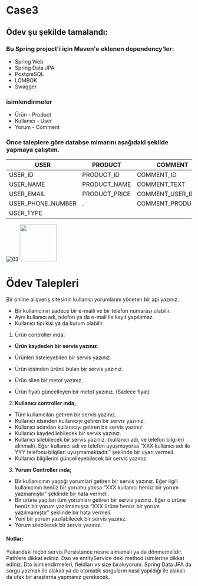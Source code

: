 # Case3
## Ödev şu şekilde tamalandı:

### Bu Spring project'i için Maven'e eklenen dependency'ler:

- Spring Web
- Spring Data JPA
- PostgreSQL
- LOMBOK
- Swagger

### isimlendirmeler
- Ürün  - Product
- Kullanıcı  - User
- Yorum  - Comment

### Önce taleplere göre databşe mimarını aşağıdaki şekilde yapmaya çalıştım.

|USER| PRODUCT | COMMENT|
| ---| --- | ---|
|USER_ID|PRODUCT_ID|COMMENT_ID|
|USER_NAME|PRODUCT_NAME|COMMENT_TEXT|
|USER_EMAIL |PRODUCT_PRICE|COMMENT_USER_ID|
|USER_PHONE_NUMBER|.|COMMENT_PRODUCT_ID
|USER_TYPE| |

![03](https://user-images.githubusercontent.com/50663127/155712449-526040e8-eae0-4d8c-ab63-ed59e69c4819.PNG)
<img src='https://user-images.githubusercontent.com/50663127/155712449-526040e8-eae0-4d8c-ab63-ed59e69c4819.PNG' width='100'>






# Ödev Talepleri
Bir online alışveriş sitesinin kullanıcı yorumlarını yöneten bir api yazınız.
- Bir kullanıcının sadece bir e-maili ve bir telefon numarası olabilir.
- Aynı kullanıcı adı, telefon ya da e-mail ile kayıt yapılamaz.
- Kullanıcı tipi kişi ya da kurum olabilir.
1. Ürün controller ında;



-  **Ürün kaydeden bir servis yazınız.**
  
 - Ürünleri listeleyebilen bir servis yazınız.
  
  - Ürün idsinden ürünü bulan bir servis yazınız.
  
  - Ürün silen bir metot yazınız.
  
  - Ürün fiyatı güncelleyen bir metot yazınız. (Sadece fiyat)
  
  
  
2. **Kullanıcı controller ında;**


- Tüm kullanıcıları getiren bir servis yazınız.
- Kullanıcı idsinden kullanıcıyı getiren bir servis yazınız.
- Kullanıcı adından kullanıcıyı getiren bir servis yazınız.
- Kullanıcı kaydedilebilecek bir servis yazınız.
- Kullanıcı silebilecek bir servis yazınız. (kullanıcı adı, ve telefon bilgileri alınmalı). Eğer kullanıcı
adı ve telefon uyuşmuyorsa “XXX kullanıcı adı ile YYY telefonu bilgileri uyuşmamaktadır.”
şeklinde bir uyarı vermeil.
- Kullanıcı bilgilerini güncelleyebilecek bir servis yazınız.


3. **Yorum Controller ında;**
- Bir kullanıcının yaptığı yorumlari getiren bir servis yazınız. Eğer ilgili kullanıcının henüz bir
yorumu yoksa “XXX kullanıcı henüz bir yorum yazmamıştır” şeklinde bir hata vermeli.
- Bir ürüne yapılan tüm yorumları getiren bir servis yazınız. Eğer o ürüne henüz bir yorum
yazılmamışsa “XXX ürüne henüz bir yorum yazılmamıştır” şeklinde bir hata vermeli.
- Yeni bir yorum yazılabilecek bir servis yazınız.
- Yorum silebilecek bir servis yazınız.
#### Notlar:
Yukarıdaki hiçbir servis Persistance nesne almamalı ya da dönmemelidir.
Pathlere dikkat ediniz.
Dao ve entityService deki method isimlerine dikkat ediniz.
Dto isimlendirmeleri, fieldları vs size bırakıyorum.
Spring Data JPA da sorgu yazmak ile alakalı ya da otomatik sorguların nasıl yapıldığı ile alakalı da ufak
bir araştırma yapmanız gerekecek. 
